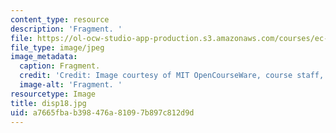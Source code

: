 ```yaml
---
content_type: resource
description: 'Fragment. '
file: https://ol-ocw-studio-app-production.s3.amazonaws.com/courses/ec-s06-design-for-demining-spring-2007/a7665fbab398476a81097b897c812d9d_disp18.jpg
file_type: image/jpeg
image_metadata:
  caption: Fragment.
  credit: 'Credit: Image courtesy of MIT OpenCourseWare, course staff, and students.'
  image-alt: 'Fragment. '
resourcetype: Image
title: disp18.jpg
uid: a7665fba-b398-476a-8109-7b897c812d9d
---
```

